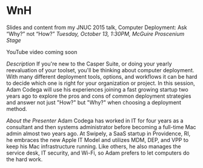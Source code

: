 # WnH
Slides and content from my JNUC 2015 talk, Computer Deployment: Ask “Why?” not “How?”
*Tuesday, October 13, 1:30PM, McGuire Proscenium Stage*

YouTube video coming soon

*Description*
If you're new to the Casper Suite, or doing your yearly reevaluation of your toolset, you'll be thinking about computer deployment. With many different deployment tools, options, and workflows it can be hard to decide which one is right for your organization or project. In this session, Adam Codega will use his experiences joining a fast growing startup two years ago to explore the pros and cons of common deployment strategies and answer not just "How?" but "Why?" when choosing a deployment method.

*About the Presenter*
Adam Codega has worked in IT for four years as a consultant and then systems administrator before becoming a full-time Mac admin almost two years ago. At Swipely, a SaaS startup in Providence, RI, he embraces the new Apple IT Model and utilizes MDM, DEP, and VPP to keep his Mac infrastructure running. Like others, he also manages the service desk, IT security, and Wi-Fi, so Adam prefers to let computers do the hard work.

